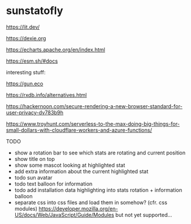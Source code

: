 # sunstatofly

<https://lit.dev/>

<https://dexie.org>

<https://echarts.apache.org/en/index.html>

<https://esm.sh/#docs>

interesting stuff:

<https://gun.eco>

<https://rxdb.info/alternatives.html>

<https://hackernoon.com/secure-rendering-a-new-browser-standard-for-user-privacy-dv783b9h>

<https://www.troyhunt.com/serverless-to-the-max-doing-big-things-for-small-dollars-with-cloudflare-workers-and-azure-functions/>

TODO

- show a rotation bar to see which stats are rotating and current position
- show title on top
- show some mascot looking at highlighted stat
- add extra information about the current highlighted stat
- todo sun avatar
- todo text balloon for information
- todo add installation data highlighting into stats rotation + information balloon
- separate css into css files and load them in somehow? (cfr. css modules) https://developer.mozilla.org/en-US/docs/Web/JavaScript/Guide/Modules but not yet supported...